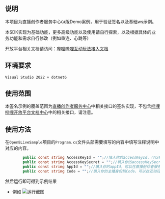 ## 说明 
本项目为直播创作者服务中心`C#`版Demo案例，用于验证签名以及基础ws示例。  

本SDK实现为基础功能，更多高级功能以及使用请自行探索，以及根据具体的业务功能和需求自行修改（例如重连、心跳等）

开放平台相关文档请访问：[哔哩哔哩互动玩法接入文档](https://open-live.bilibili.com/document/eba8e2e1-847d-e908-2e5c-7a1ec7d9266f)

## 环境要求
`Visual Studio 2022 + dotnet6`

## 使用范围
本签名示例的覆盖范围为[直播创作者服务中心](https://open-live.bilibili.com/document/bdb1a8e5-a675-5bfe-41a9-7a7163f75dbf#h1-u5E73u53F0u4ECBu7ECD)中相关接口的签名实现，不包含[哔哩哔哩开放平台文档中心](https://open.bilibili.com/doc)中的相关接口，请注意。

## 使用方法
在`OpenBLiveSample`项目的`Program.cs`文件头部需要填写的内容中填写注释说明中对应的内容。
```C#
        public const string AccessKeyId = "";//填入你的accessKeyId，可以在直播创作者服务中心【个人资料】页面获取(https://open-live.bilibili.com/open-manage)
        public const string AccessKeySecret = "";//填入你的accessKeySecret，可以在直播创作者服务中心【个人资料】页面获取(https://open-live.bilibili.com/open-manage)
        public const string AppId = "";//填入你的appId，可以在直播创作者服务中心【我的项目】页面创建应用后获取(https://open-live.bilibili.com/open-manage)
        public const string Code = "";//填入你的主播身份码Code，可以在互动玩法首页，右下角【身份码】处获取(互玩首页：https://play-live.bilibili.com/)
```

然后运行即可得到示例结果
- 例如
![运行截图](https://github.com/user-attachments/assets/b3b8fc57-1627-45ee-b3e4-6aedf20ff51e)

